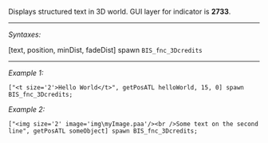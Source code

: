 Displays structured text in 3D world. GUI layer for indicator is **2733**.


---
*Syntaxes:*

[text, position, minDist, fadeDist] spawn `BIS_fnc_3Dcredits`

---
*Example 1:*

```sqf
["<t size='2'>Hello World</t>", getPosATL helloWorld, 15, 0] spawn BIS_fnc_3Dcredits;
```

*Example 2:*

```sqf
["<img size='2' image='img\myImage.paa'/><br />Some text on the second line", getPosATL someObject] spawn BIS_fnc_3Dcredits;
```
